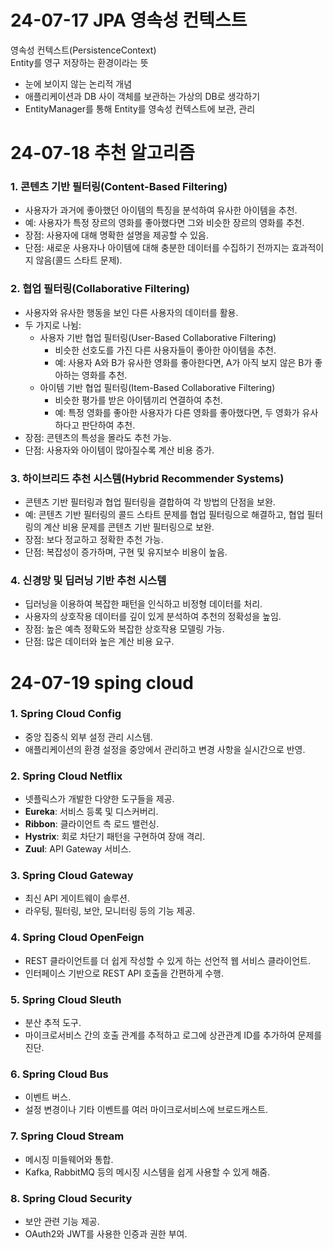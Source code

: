 # 24-07-17 JPA 영속성 컨텍스트
영속성 컨텍스트(PersistenceContext)  
Entity를 영구 저장하는 환경이라는 뜻

* 눈에 보이지 않는 논리적 개념
* 애플리케이션과 DB 사이 객체를 보관하는 가상의 DB로 생각하기
* EntityManager를 통해 Entity를 영속성 컨텍스트에 보관, 관리

# 24-07-18 추천 알고리즘
### 1. 콘텐츠 기반 필터링(Content-Based Filtering)
- 사용자가 과거에 좋아했던 아이템의 특징을 분석하여 유사한 아이템을 추천.
- 예: 사용자가 특정 장르의 영화를 좋아했다면 그와 비슷한 장르의 영화를 추천.
- 장점: 사용자에 대해 명확한 설명을 제공할 수 있음.
- 단점: 새로운 사용자나 아이템에 대해 충분한 데이터를 수집하기 전까지는 효과적이지 않음(콜드 스타트 문제).

### 2. 협업 필터링(Collaborative Filtering)
- 사용자와 유사한 행동을 보인 다른 사용자의 데이터를 활용.
- 두 가지로 나뉨:
  - 사용자 기반 협업 필터링(User-Based Collaborative Filtering)
    - 비슷한 선호도를 가진 다른 사용자들이 좋아한 아이템을 추천.
    - 예: 사용자 A와 B가 유사한 영화를 좋아한다면, A가 아직 보지 않은 B가 좋아하는 영화를 추천.
  - 아이템 기반 협업 필터링(Item-Based Collaborative Filtering)
    - 비슷한 평가를 받은 아이템끼리 연결하여 추천.
    - 예: 특정 영화를 좋아한 사용자가 다른 영화를 좋아했다면, 두 영화가 유사하다고 판단하여 추천.
- 장점: 콘텐츠의 특성을 몰라도 추천 가능.
- 단점: 사용자와 아이템이 많아질수록 계산 비용 증가.

### 3. 하이브리드 추천 시스템(Hybrid Recommender Systems)
- 콘텐츠 기반 필터링과 협업 필터링을 결합하여 각 방법의 단점을 보완.
- 예: 콘텐츠 기반 필터링의 콜드 스타트 문제를 협업 필터링으로 해결하고, 협업 필터링의 계산 비용 문제를 콘텐츠 기반 필터링으로 보완.
- 장점: 보다 정교하고 정확한 추천 가능.
- 단점: 복잡성이 증가하며, 구현 및 유지보수 비용이 높음.

### 4. 신경망 및 딥러닝 기반 추천 시스템
- 딥러닝을 이용하여 복잡한 패턴을 인식하고 비정형 데이터를 처리.
- 사용자의 상호작용 데이터를 깊이 있게 분석하여 추천의 정확성을 높임.
- 장점: 높은 예측 정확도와 복잡한 상호작용 모델링 가능.
- 단점: 많은 데이터와 높은 계산 비용 요구.

# 24-07-19 sping cloud

### 1. Spring Cloud Config
   - 중앙 집중식 외부 설정 관리 시스템.
   - 애플리케이션의 환경 설정을 중앙에서 관리하고 변경 사항을 실시간으로 반영.

### 2. Spring Cloud Netflix
   - 넷플릭스가 개발한 다양한 도구들을 제공.
   - **Eureka**: 서비스 등록 및 디스커버리.
   - **Ribbon**: 클라이언트 측 로드 밸런싱.
   - **Hystrix**: 회로 차단기 패턴을 구현하여 장애 격리.
   - **Zuul**: API Gateway 서비스.

### 3. Spring Cloud Gateway
   - 최신 API 게이트웨이 솔루션.
   - 라우팅, 필터링, 보안, 모니터링 등의 기능 제공.

### 4. Spring Cloud OpenFeign
   - REST 클라이언트를 더 쉽게 작성할 수 있게 하는 선언적 웹 서비스 클라이언트.
   - 인터페이스 기반으로 REST API 호출을 간편하게 수행.

### 5. Spring Cloud Sleuth
   - 분산 추적 도구.
   - 마이크로서비스 간의 호출 관계를 추적하고 로그에 상관관계 ID를 추가하여 문제를 진단.

### 6. Spring Cloud Bus
   - 이벤트 버스.
   - 설정 변경이나 기타 이벤트를 여러 마이크로서비스에 브로드캐스트.

### 7. Spring Cloud Stream
   - 메시징 미들웨어와 통합.
   - Kafka, RabbitMQ 등의 메시징 시스템을 쉽게 사용할 수 있게 해줌.

### 8. Spring Cloud Security
   - 보안 관련 기능 제공.
   - OAuth2와 JWT를 사용한 인증과 권한 부여.